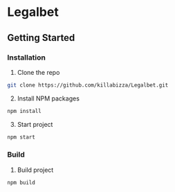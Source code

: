 # Legalbet
<!-- GETTING STARTED -->
## Getting Started


### Installation

1. Clone the repo
```sh
git clone https://github.com/killabizza/Legalbet.git
```
2. Install NPM packages
```sh
npm install
```
3. Start project
```sh
npm start
```


### Build

1. Build project
```sh
npm build
```
